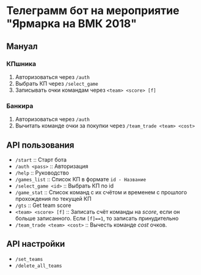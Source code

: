 # Телеграмм бот на мероприятие "Ярмарка на ВМК 2018"

## Мануал
### КПшника
1. Авторизоваться через `/auth`
2. Выбрать КП через `/select_game`
3. Записывать очки командам через `<team> <score> [f]`
### Банкира
1. Авторизоваться через `/auth`
2. Вычитать команде очки за покупки через `/team_trade <team> <cost>`

## API пользования
- `/start` :: Старт бота
- `/auth <pass>` :: Авторизация
- `/help` :: Руководство
- `/games_list` :: Список КП в формате `id - Название`
- `/select_game <id>` :: Выбрать КП по id
- `/game_stat` :: Список команд с их счётом и временем с прошлого прохождения по текущей КП
- `/gts` :: Get team score
- `<team> <score> [f]` :: Записать счёт команды на *score*, если он больше записанного. Если `[f]==1`, то записать принудительно
- `/team_trade <team> <cost>` :: Вычесть команде *cost* очков.

## API настройки
- `/set_teams`
- `/delete_all_teams`
